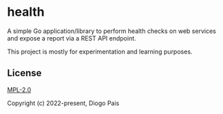 # health

A simple Go application/library to perform health checks on web services and expose a report via a REST API endpoint.

This project is mostly for experimentation and learning purposes.

## License

[MPL-2.0](https://opensource.org/licenses/MPL-2.0)

Copyright (c) 2022-present, Diogo Pais
